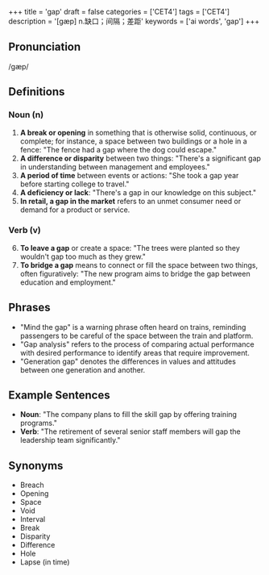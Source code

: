 +++
title = 'gap'
draft = false
categories = ['CET4']
tags = ['CET4']
description = '[gæp] n.缺口；间隔；差距'
keywords = ['ai words', 'gap']
+++

## Pronunciation
/ɡæp/

## Definitions
### Noun (n)
1. **A break or opening** in something that is otherwise solid, continuous, or complete; for instance, a space between two buildings or a hole in a fence: "The fence had a gap where the dog could escape."
2. **A difference or disparity** between two things: "There's a significant gap in understanding between management and employees."
3. **A period of time** between events or actions: "She took a gap year before starting college to travel."
4. **A deficiency or lack**: "There's a gap in our knowledge on this subject."
5. **In retail, a gap in the market** refers to an unmet consumer need or demand for a product or service.

### Verb (v)
6. **To leave a gap** or create a space: "The trees were planted so they wouldn't gap too much as they grew."
7. **To bridge a gap** means to connect or fill the space between two things, often figuratively: "The new program aims to bridge the gap between education and employment."

## Phrases
- "Mind the gap" is a warning phrase often heard on trains, reminding passengers to be careful of the space between the train and platform.
- "Gap analysis" refers to the process of comparing actual performance with desired performance to identify areas that require improvement.
- "Generation gap" denotes the differences in values and attitudes between one generation and another.

## Example Sentences
- **Noun**: "The company plans to fill the skill gap by offering training programs."
- **Verb**: "The retirement of several senior staff members will gap the leadership team significantly."

## Synonyms
- Breach
- Opening
- Space
- Void
- Interval
- Break
- Disparity
- Difference
- Hole
- Lapse (in time)
